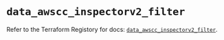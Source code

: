 # `data_awscc_inspectorv2_filter`

Refer to the Terraform Registory for docs: [`data_awscc_inspectorv2_filter`](https://registry.terraform.io/providers/hashicorp/awscc/0.70.0/docs/data-sources/inspectorv2_filter).
